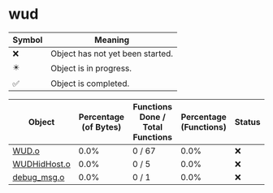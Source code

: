 # wud
| Symbol | Meaning 
| ------------- | ------------- 
| :x: | Object has not yet been started. 
| :eight_pointed_black_star: | Object is in progress. 
| :white_check_mark: | Object is completed. 


| Object | Percentage (of Bytes) | Functions Done / Total Functions | Percentage (Functions) | Status 
| ------------- | ------------- | ------------- | ------------- | ------------- 
| [WUD.o](https://github.com/shibbo/Petari/blob/master/docs/lib/RVL_SDK/wud/WUD.md) | 0.0% | 0 / 67 | 0.0% | :x: 
| [WUDHidHost.o](https://github.com/shibbo/Petari/blob/master/docs/lib/RVL_SDK/wud/WUDHidHost.md) | 0.0% | 0 / 5 | 0.0% | :x: 
| [debug_msg.o](https://github.com/shibbo/Petari/blob/master/docs/lib/RVL_SDK/wud/debug_msg.md) | 0.0% | 0 / 1 | 0.0% | :x: 
